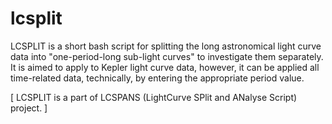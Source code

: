 # lcsplit
LCSPLIT is a short bash script for splitting the long astronomical light curve data into "one-period-long sub-light curves" to investigate them separately. It is aimed to apply to Kepler light curve data, however, it can be applied all time-related data, technically, by entering the appropriate period value. 

 [ LCSPLIT is a part of LCSPANS (LightCurve SPlit and ANalyse Script) project. ]
